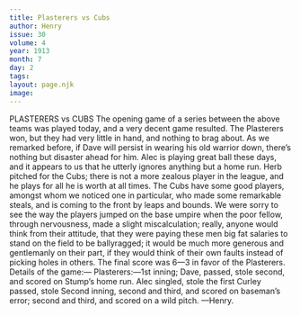 ```yaml
---
title: Plasterers vs Cubs
author: Henry
issue: 30
volume: 4
year: 1913
month: 7
day: 2
tags:
layout: page.njk
image:
---
```

PLASTERERS vs CUBS    The opening game of a series between the above teams was played today, and a very decent game resulted. The Plasterers won, but they had very little in hand, and nothing to brag about. As we remarked before, if Dave will persist in wearing his old warrior down, there’s nothing but disaster ahead for him. Alec is playing great ball these days, and it appears to us that he utterly ignores anything but a home run. Herb pitched for the Cubs; there is not a more zealous player in the league, and he plays for all he is worth at all times. The Cubs have some good players, amongst whom we noticed one in particular, who made some remarkable steals, and is coming to the front by leaps and bounds. We were sorry to see the way the players jumped on the base umpire when the poor fellow, through nervousness, made a slight miscalculation; really, anyone would think from their attitude, that they were paying these men big fat salaries to stand on the field to be ballyragged; it would be much more generous and gentlemanly on their part, if they would think of their own faults instead of picking holes in others. The final score was 6—3 in favor of the Plasterers. Details of the game:— Plasterers:—1st inning; Dave, passed, stole second, and scored on Stump’s home run. Alec singled, stole the first Curley passed, stole Second inning, second and third, and scored on baseman’s error; second and third, and scored on a wild pitch. —Henry.    

